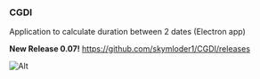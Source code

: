 ###  CGDI
 Application to calculate duration between 2 dates (Electron app)
 
<b>New Release 0.07!</b>
https://github.com/skymloder1/CGDI/releases

![Alt](https://repobeats.axiom.co/api/embed/85858d55def01a991bbab8d8ef75bd08a0e4fc2a.svg "Repobeats analytics image")

